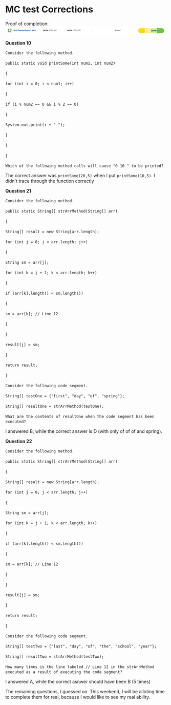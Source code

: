 # MC test Corrections

Proof of completion:
![](static/photos/slay.PNG)


**Question 10**

```
Consider the following method.

public static void printSome(int num1, int num2)

{

for (int i = 0; i < num1; i++)

{

if (i % num2 == 0 && i % 2 == 0)

{

System.out.print(i + " ");

}

}

}

Which of the following method calls will cause "0 10 " to be printed?

```

The correct answer was `printSome(20,5)` when I put `printSome(10,5)`.
I didn't trace through the function correctly

**Question 21**

```
Consider the following method.

public static String[] strArrMethod(String[] arr)

{

String[] result = new String[arr.length];

for (int j = 0; j < arr.length; j++)

{

String sm = arr[j];

for (int k = j + 1; k < arr.length; k++)

{

if (arr[k].length() < sm.length())

{

sm = arr[k]; // Line 12

}

}

result[j] = sm;

}

return result;

}

Consider the following code segment.

String[] testOne = {"first", "day", "of", "spring"};

String[] resultOne = strArrMethod(testOne);

What are the contents of resultOne when the code segment has been executed?
```

I answered B, while the correct answer is D (with only of of of and spring).


**Question 22**

```
Consider the following method.

public static String[] strArrMethod(String[] arr)

{

String[] result = new String[arr.length];

for (int j = 0; j < arr.length; j++)

{

String sm = arr[j];

for (int k = j + 1; k < arr.length; k++)

{

if (arr[k].length() < sm.length())

{

sm = arr[k]; // Line 12

}

}

result[j] = sm;

}

return result;

}

Consider the following code segment.

String[] testTwo = {"last", "day", "of", "the", "school", "year"};

String[] resultTwo = strArrMethod(testTwo);

How many times is the line labeled // Line 12 in the strArrMethod executed as a result of executing the code segment?
```

I answered A, while the correct asnwer should have been B (5 times)


The remaining questions, I guessed on. This weekend, I will be alloting time to complete them for real, because I would like to see my real ability.
